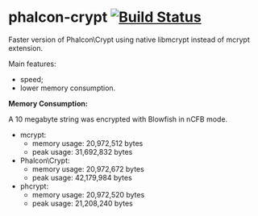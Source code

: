 # phalcon-crypt [![Build Status](https://travis-ci.org/sjinks/phalcon-crypt.png?branch=master)](https://travis-ci.org/sjinks/phalcon-crypt)

Faster version of Phalcon\Crypt using native libmcrypt instead of mcrypt extension.

Main features:
  * speed;
  * lower memory consumption.

**Memory Consumption:**

A 10 megabyte string was encrypted with Blowfish in nCFB mode.

  * mcrypt:
    * memory usage: 20,972,512 bytes
    * peak usage: 31,692,832 bytes
  * Phalcon\Crypt:
    * memory usage: 20,972,672 bytes
    * peak usage: 42,179,984 bytes
  * phcrypt:
    * memory usage: 20,972,520 bytes
    * peak usage: 21,208,240 bytes

